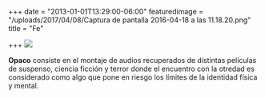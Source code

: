 +++
date = "2013-01-01T13:29:00-06:00"
featuredimage = "/uploads/2017/04/08/Captura de pantalla 2016-04-18 a las 11.18.20.png"
title = "Fe"

+++
<img src="/uploads/2017/04/09/Captura%20de%20pantalla%202016-04-18%20a%20las%2011.18.20.png" class="full"/>

**Opaco** consiste en el montaje de audios recuperados de distintas películas de suspenso, ciencia ficción y terror donde el encuentro con la otredad es considerado como algo que pone en riesgo los límites de la identidad física y mental.